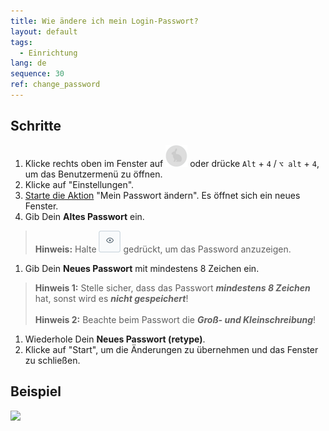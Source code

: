 ```yaml
---
title: Wie ändere ich mein Login-Passwort?
layout: default
tags:
  - Einrichtung
lang: de
sequence: 30
ref: change_password
---
```


## Schritte
1. Klicke rechts oben im Fenster auf ![](assets/UserMenu_Rabbit_WebUI.png) oder drücke `Alt` + `4` / `⌥ alt` + `4`, um das Benutzermenü zu öffnen.
1. Klicke auf "Einstellungen".
1. [Starte die Aktion](AktionStarten) "Mein Passwort ändern". Es öffnet sich ein neues Fenster.
1. Gib Dein **Altes Passwort** ein.
 >**Hinweis:** Halte ![](assets/ShowPassword_Icon.png) gedrückt, um das Password anzuzeigen.

1. Gib Dein **Neues Passwort** mit mindestens 8 Zeichen ein.
 >**Hinweis 1:** Stelle sicher, dass das Passwort ***mindestens 8 Zeichen*** hat, sonst wird es ***nicht gespeichert***!<br><br>
 >**Hinweis 2:** Beachte beim Passwort die ***Groß- und Kleinschreibung***!

1. Wiederhole Dein **Neues Passwort (retype)**.
1. Klicke auf "Start", um die Änderungen zu übernehmen und das Fenster zu schließen.

## Beispiel
![](assets/Passwort_ändern.gif)

